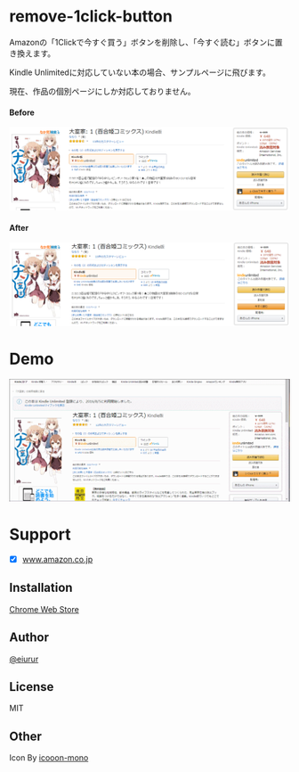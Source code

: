 remove-1click-button
====

Amazonの「1Clickで今すぐ買う」ボタンを削除し、「今すぐ読む」ボタンに置き換えます。

Kindle Unlimitedに対応していない本の場合、サンプルページに飛びます。

現在、作品の個別ページにしか対応しておりません。

#### Before

![before](https://github.com/eiurur/remove-1click-button/raw/master/images/before.png)

#### After

![before](https://github.com/eiurur/remove-1click-button/raw/master/images/after.png)

# Demo


![demo](https://github.com/eiurur/remove-1click-button/raw/master/images/demo.gif)

# Support

- [x] www.amazon.co.jp

## Installation

<a href="https://chrome.google.com/webstore/detail/eeljfbflkoeipnfndafbknkihocfeplg" target="_blank">Chrome Web Store</a>

## Author

[@eiurur](https://twitter.com/eiua_)

## License

MIT

## Other

Icon By <a href="http://icooon-mono.com/" target="_blank">icooon-mono</a>